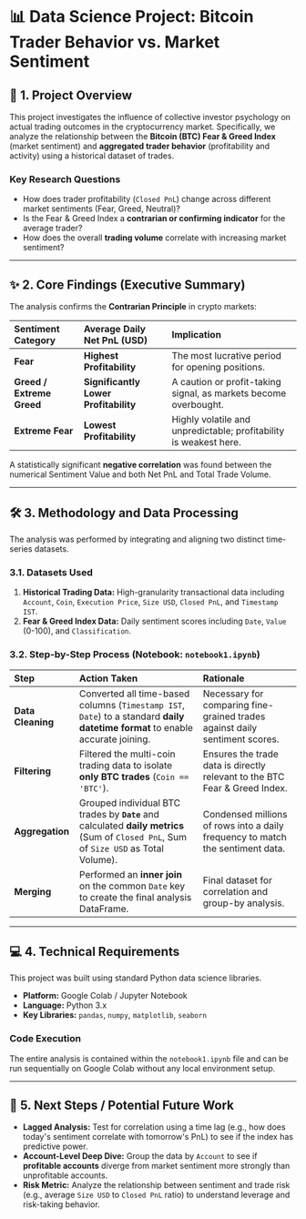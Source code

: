 # 📊 Data Science Project: Bitcoin Trader Behavior vs. Market Sentiment

## 🎯 1. Project Overview

This project investigates the influence of collective investor psychology on actual trading outcomes in the cryptocurrency market. Specifically, we analyze the relationship between the **Bitcoin (BTC) Fear & Greed Index** (market sentiment) and **aggregated trader behavior** (profitability and activity) using a historical dataset of trades.

### Key Research Questions
* How does trader profitability (`Closed PnL`) change across different market sentiments (Fear, Greed, Neutral)?
* Is the Fear & Greed Index a **contrarian or confirming indicator** for the average trader?
* How does the overall **trading volume** correlate with increasing market sentiment?

---

## ✨ 2. Core Findings (Executive Summary)

The analysis confirms the **Contrarian Principle** in crypto markets:

| Sentiment Category | Average Daily Net PnL (USD) | Implication |
| :--- | :--- | :--- |
| **Fear** | **Highest Profitability** | The most lucrative period for opening positions. |
| **Greed / Extreme Greed** | **Significantly Lower Profitability** | A caution or profit-taking signal, as markets become overbought. |
| **Extreme Fear** | **Lowest Profitability** | Highly volatile and unpredictable; profitability is weakest here. |

A statistically significant **negative correlation** was found between the numerical Sentiment Value and both Net PnL and Total Trade Volume.

---

## 🛠️ 3. Methodology and Data Processing

The analysis was performed by integrating and aligning two distinct time-series datasets.

### 3.1. Datasets Used
1.  **Historical Trading Data:** High-granularity transactional data including `Account`, `Coin`, `Execution Price`, `Size USD`, `Closed PnL`, and `Timestamp IST`.
2.  **Fear & Greed Index Data:** Daily sentiment scores including `Date`, `Value` (0-100), and `Classification`.

### 3.2. Step-by-Step Process (Notebook: `notebook1.ipynb`)

| Step | Action Taken | Rationale |
| :--- | :--- | :--- |
| **Data Cleaning** | Converted all time-based columns (`Timestamp IST`, `Date`) to a standard **daily datetime format** to enable accurate joining. | Necessary for comparing fine-grained trades against daily sentiment scores. |
| **Filtering** | Filtered the multi-coin trading data to isolate **only BTC trades** (`Coin == 'BTC'`). | Ensures the trade data is directly relevant to the BTC Fear & Greed Index. |
| **Aggregation** | Grouped individual BTC trades by **`Date`** and calculated **daily metrics** (Sum of `Closed PnL`, Sum of `Size USD` as Total Volume). | Condensed millions of rows into a daily frequency to match the sentiment data. |
| **Merging** | Performed an **inner join** on the common `Date` key to create the final analysis DataFrame. | Final dataset for correlation and group-by analysis. |

---

## 💻 4. Technical Requirements

This project was built using standard Python data science libraries.

* **Platform:** Google Colab / Jupyter Notebook
* **Language:** Python 3.x
* **Key Libraries:** `pandas`, `numpy`, `matplotlib`, `seaborn`

### Code Execution
The entire analysis is contained within the `notebook1.ipynb` file and can be run sequentially on Google Colab without any local environment setup.

---

## 🚀 5. Next Steps / Potential Future Work

* **Lagged Analysis:** Test for correlation using a time lag (e.g., how does today's sentiment correlate with tomorrow's PnL) to see if the index has predictive power.
* **Account-Level Deep Dive:** Group the data by `Account` to see if **profitable accounts** diverge from market sentiment more strongly than unprofitable accounts.
* **Risk Metric:** Analyze the relationship between sentiment and trade risk (e.g., average `Size USD` to `Closed PnL` ratio) to understand leverage and risk-taking behavior.
